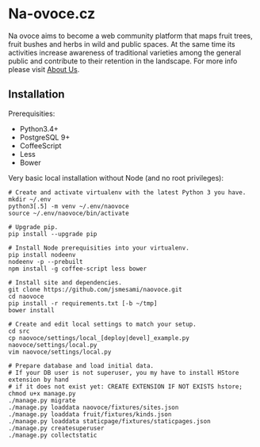 Na-ovoce.cz
===========

Na ovoce aims to become a web community platform that maps fruit trees, fruit bushes and 
herbs in wild and public spaces. At the same time its activities increase awareness 
of traditional varieties among the general public and contribute to their retention 
in the landscape. For more info please visit [About Us](https://na-ovoce.cz/en/our-team/).

## Installation

Prerequisities:

* Python3.4+
* PostgreSQL 9+
* CoffeeScript
* Less
* Bower


Very basic local installation without Node (and no root privileges):

	# Create and activate virtualenv with the latest Python 3 you have.
	mkdir ~/.env
	python3[.5] -m venv ~/.env/naovoce
	source ~/.env/naovoce/bin/activate

	# Upgrade pip.
	pip install --upgrade pip
	
	# Install Node prerequisities into your virtualenv.
	pip install nodeenv
	nodeenv -p --prebuilt
	npm install -g coffee-script less bower

	# Install site and dependencies.
	git clone https://github.com/jsmesami/naovoce.git
	cd naovoce
	pip install -r requirements.txt [-b ~/tmp]
	bower install

	# Create and edit local settings to match your setup. 
	cd src
	cp naovoce/settings/local_[deploy|devel]_example.py naovoce/settings/local.py
	vim naovoce/settings/local.py

	# Prepare database and load initial data.
	# If your DB user is not superuser, you my have to install HStore extension by hand
	# if it does not exist yet: CREATE EXTENSION IF NOT EXISTS hstore;
	chmod u+x manage.py
	./manage.py migrate
	./manage.py loaddata naovoce/fixtures/sites.json
	./manage.py loaddata fruit/fixtures/kinds.json
	./manage.py loaddata staticpage/fixtures/staticpages.json
	./manage.py createsuperuser
	./manage.py collectstatic
